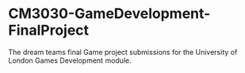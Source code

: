 # CM3030-GameDevelopment-FinalProject
The dream teams final Game project submissions for the University of London Games Development module.
